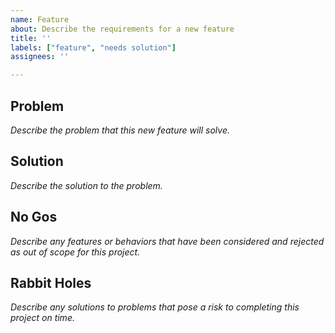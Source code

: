```yaml
---
name: Feature
about: Describe the requirements for a new feature
title: ''
labels: ["feature", "needs solution"]
assignees: ''

---
```


## Problem

_Describe the problem that this new feature will solve._

## Solution

_Describe the solution to the problem._

## No Gos

_Describe any features or behaviors that have been considered and rejected as out of scope for this project._

## Rabbit Holes

_Describe any solutions to problems that pose a risk to completing this project on time._

